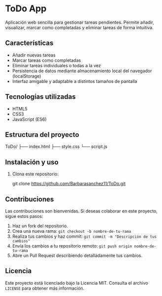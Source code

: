 # ToDo App

Aplicación web sencilla para gestionar tareas pendientes. Permite añadir, visualizar, marcar como completadas y eliminar tareas de forma intuitiva.

## Características

- Añadir nuevas tareas
- Marcar tareas como completadas
- Eliminar tareas individuales o todas a la vez
- Persistencia de datos mediante almacenamiento local del navegador (localStorage)
- Interfaz amigable y adaptable a distintos tamaños de pantalla

## Tecnologías utilizadas

- HTML5
- CSS3
- JavaScript (ES6)

## Estructura del proyecto

ToDo/
├── index.html
├── style.css
└── script.js


## Instalación y uso

1. Clona este repositorio:

   git clone https://github.com/Barbarasanchez11/ToDo.git

## Contribuciones

Las contribuciones son bienvenidas. Si deseas colaborar en este proyecto, sigue estos pasos:

1. Haz un fork del repositorio.
2. Crea una nueva rama: `git checkout -b nombre-de-tu-rama`
3. Realiza tus cambios y haz commit: `git commit -m "Descripción de tus cambios"`
4. Envía los cambios a tu repositorio remoto: `git push origin nombre-de-tu-rama`
5. Abre un Pull Request describiendo detalladamente tus cambios.

## Licencia

Este proyecto está licenciado bajo la Licencia MIT. Consulta el archivo `LICENSE` para obtener más información.

